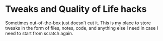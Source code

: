 # Tweaks and Quality of Life hacks
Sometimes out-of-the-box just doesn't cut it. This is my place to store tweaks in the form of files, notes, code, and anything else I need in case I need to start from scratch again.
